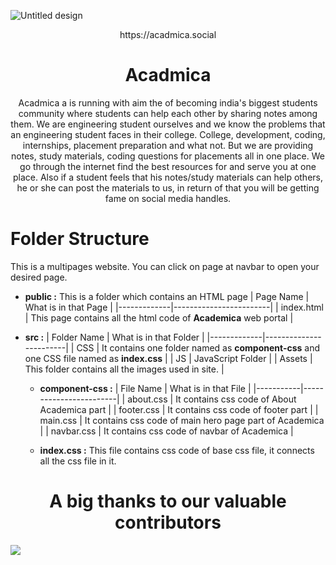 ![Untitled design](https://user-images.githubusercontent.com/73595465/179903998-90ab6fc0-8c7b-4b36-9ba1-29e2d89f10d3.png)

<p align="center"> https://acadmica.social </p>
<h1 align="center"> Acadmica </h1>

<p align="center">
Acadmica a is running with aim the of becoming india's biggest students community where students can help each other by sharing notes among them. We are engineering student ourselves and we know the problems that an engineering student faces in their college. College, development, coding, internships, placement preparation and what not. But we are providing notes, study materials, coding questions for placements all in one place. We go through the internet find the best resources for and serve you at one place. Also if a student feels that his notes/study materials can help others, he or she can post the materials to us, in return of that you will be getting fame on social media handles.
</p>

 # Folder Structure

This is a multipages website. You can click on page at navbar to open your desired page.

- **public :** This is a folder which contains an HTML page
  | Page Name | What is in that Page |
  |-------------|------------------------|
  | index.html  | This page contains all the html code of **Academica** web portal |
  
- **src :**
  | Folder Name | What is in that Folder |
  |-------------|------------------------|
  | CSS         | It contains one folder named as **component-css** and one CSS file named as **index.css** |
  | JS          | JavaScript Folder |
  | Assets      | This folder contains all the images used in site. |
  
  - **component-css :**
    | File Name | What is in that File |
    |-----------|------------------------|
    | about.css | It contains css code of About Academica part |
    | footer.css | It contains css code of footer part |
    | main.css | It contains css code of main hero page part of Academica |
    | navbar.css | It contains css code of navbar of Academica |
    
  - **index.css :** This file contains css code of base css file, it connects all the css file in it.

<h1 align="center">A big thanks to our valuable contributors</h1>
<a href="https://github.com/tier3guy/Acadmica/graphs/contributors">
  <img src="https://contrib.rocks/image?repo=tier3guy/Acadmica" />
</a>
